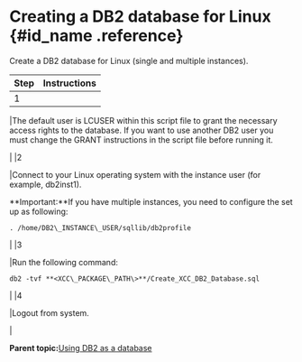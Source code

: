 # Creating a DB2 database for Linux {#id_name .reference}

Create a DB2 database for Linux \(single and multiple instances\).

|Step|Instructions|
|----|------------|
|1

|The default user is LCUSER within this script file to grant the necessary access rights to the database. If you want to use another DB2 user you must change the GRANT instructions in the script file before running it.

|
|2

|Connect to your Linux operating system with the instance user \(for example, db2inst1\).

 **Important:**If you have multiple instances, you need to configure the set up as following:

 `. /home/DB2\_INSTANCE\_USER/sqllib/db2profile`

|
|3

|Run the following command:

 ```
db2 -tvf **<XCC\_PACKAGE\_PATH\>**/Create_XCC_DB2_Database.sql
```

|
|4

|Logout from system.

|

**Parent topic:**[Using DB2 as a database](../../connectors/icec/cec-inst-using-db2-database.md)

